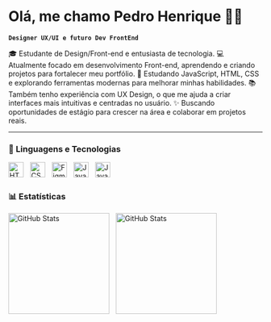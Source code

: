 # Olá, me chamo Pedro Henrique 👨‍💻

**`Designer UX/UI e futuro Dev FrontEnd`**

🎓 Estudante de Design/Front-end e entusiasta de tecnologia.
💻 Atualmente focado em desenvolvimento Front-end, aprendendo e criando projetos para fortalecer meu portfólio.
🚀 Estudando JavaScript, HTML, CSS e explorando ferramentas modernas para melhorar minhas habilidades.
📚 Também tenho experiência com UX Design, o que me ajuda a criar interfaces mais intuitivas e centradas no usuário.
✨ Buscando oportunidades de estágio para crescer na área e colaborar em projetos reais.

---

### 🤖 Linguagens e Tecnologias

<img
  align="left"
  alt="HTML"
  title="HTML"
  width="30px"
  style="padding-right: 10px;"
  src="https://cdn.jsdelivr.net/gh/devicons/devicon@latest/icons/html5/html5-original-wordmark.svg" 
/>

<img
  align="left"
  alt="CSS"
  title="CSS"
  width="30px"
  style="padding-right: 10px;"
  src="https://cdn.jsdelivr.net/gh/devicons/devicon@latest/icons/css3/css3-original-wordmark.svg" 
/>

<img
  align="left"
  alt="Figma"
  title="Figma"
  width="30px"
  style="padding-right: 10px;"
  src="https://cdn.jsdelivr.net/gh/devicons/devicon@latest/icons/figma/figma-original.svg" 
/>

<img
  align="left"
  alt="Javascript"
  title="Javascript"
  width="30px"
  style="padding-right: 10px;"
  src="https://cdn.jsdelivr.net/gh/devicons/devicon@latest/icons/javascript/javascript-original.svg" 
/>

<img
  align="left"
  alt="Javascript"
  title="Javascript"
  width="30px"
  style="padding-right: 10px;"
  src="https://cdn.jsdelivr.net/gh/devicons/devicon@latest/icons/git/git-original.svg" 
/>
<br>
<br>
### 📊 Estatísticas

<p>
  <img 
    align="left" 
    alt="GitHub Stats" 
    height="200" 
    style="padding-right: 10px;" 
    src="https://github-readme-stats.vercel.app/api?username=pedruuhenrik&show_icons=true&theme=midnight-purple&include_all_commits=true&locale=pt-br" 
  />

<img 
      align="left" 
      alt="GitHub Stats" 
      height="200" 
      src="https://github-readme-stats.vercel.app/api/top-langs/?username=pedruuhenrik&theme=midnight-purple&layout=compact&custom_title=Tecnologias&langs_count=9" 
  />

</p>
          
